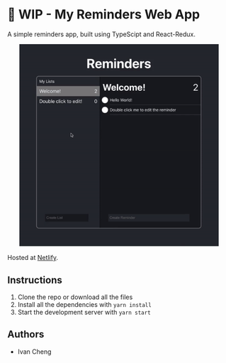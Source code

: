 # 🚧 WIP - My Reminders Web App

A simple reminders app, built using TypeScipt and React-Redux.

<p align="center">
  <img src="./src/gifs/example.gif" width='450'/>
</p>

Hosted at [Netlify](https://reminders-app.netlify.app/).

## Instructions

1. Clone the repo or download all the files
2. Install all the dependencies with `yarn install`
3. Start the development server with `yarn start`

## Authors

- Ivan Cheng
